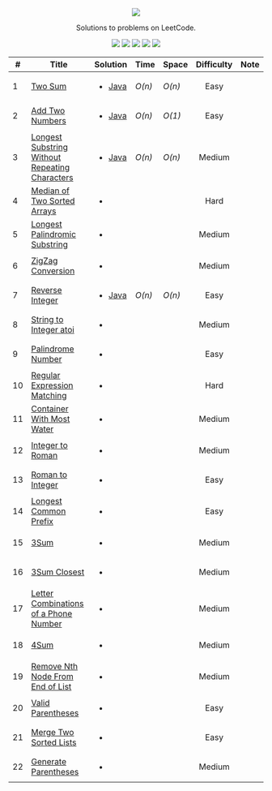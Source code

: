 [CopyrightLicense]:https://github.com/RyanFehr/LeetCode/blob/master/LICENSE
<p align="center">
	<a href="https://leetcode.com/rfehr/"><img src="https://discuss.leetcode.com/assets/uploads/system/site-logo.png?v=qgb1lp804jg" ></a>
</p>
<p align="center">
    Solutions to problems on LeetCode.
</p>
<p align="center">
	<img src="https://img.shields.io/badge/Solved-29/665-blue.svg">
    <img src="https://img.shields.io/badge/Easy-19-brightgreen.svg">
    <img src="https://img.shields.io/badge/Medium-10-yellow.svg">
    <img src="https://img.shields.io/badge/Hard-0-red.svg">
	<img src="https://img.shields.io/badge/Language-Java-orange.svg">
</p>


| #  | Title           |  Solution       |  Time           | Space           | Difficulty    | Note
-----|---------------- |:---------------:| --------------- | --------------- |:-------------:| -----
| 1 |[Two Sum](https://leetcode.com/problems/two-sum/description/)| <ul><li>[Java](./Solutions/Two%20Sum/Solution.java)</li><ul> | _O(n)_ | _O(n)_| Easy | ||
| 2 |[Add Two Numbers](https://leetcode.com/problems/add-two-numbers/description/)| <ul><li>[Java](./Solutions/Add%20Two%20Numbers/Solution.java)</li><ul> | _O(n)_ | _O(1)_| Easy | ||
| 3 |[Longest Substring Without Repeating Characters](https://leetcode.com/problems/longest-substring-without-repeating-characters/description/)| <ul><li>[Java](./Solutions/Longest%20Substring%20Without%20Repeating%20Characters/Solution.java)</li><ul> | _O(n)_ | _O(n)_| Medium | ||
| 4 |[Median of Two Sorted Arrays](https://leetcode.com/problems/median-of-two-sorted-arrays/description/)| <ul><li></li><ul> | | | Hard | ||
| 5 |[Longest Palindromic Substring](https://leetcode.com/problems/longest-palindromic-substring/description/)| <ul><li></li><ul> | | | Medium | ||
| 6 |[ZigZag Conversion](https://leetcode.com/problems/zigzag-conversion/description/)| <ul><li></li><ul> | | | Medium | ||
| 7 |[Reverse Integer](https://leetcode.com/problems/reverse-integer/description/)| <ul><li>[Java](./Solutions/Reverse%20Integer/Solution.java)</li><ul> | _O(n)_ | _O(n)_| Easy | ||
| 8 |[String to Integer atoi](https://leetcode.com/problems/string-to-integer-atoi/description/)| <ul><li></li><ul> | | | Medium | ||
| 9 |[Palindrome Number](https://leetcode.com/problems/palindrome-number/description/)| <ul><li></li><ul> | | | Easy | ||
| 10 |[Regular Expression Matching](https://leetcode.com/problems/regular-expression-matching/description/)| <ul><li></li><ul> | | | Hard | ||
| 11 |[Container With Most Water](https://leetcode.com/problems/container-with-most-water/description/)| <ul><li></li><ul> | | | Medium | ||
| 12 |[Integer to Roman](https://leetcode.com/problems/integer-to-roman/description/)| <ul><li></li><ul> | | | Medium | ||
| 13 |[Roman to Integer](https://leetcode.com/problems/roman-to-integer/description/)| <ul><li></li><ul> | | | Easy | ||
| 14 |[Longest Common Prefix](https://leetcode.com/problems/longest-common-prefix/description/)| <ul><li></li><ul> | | | Easy | ||
| 15 |[3Sum](https://leetcode.com/problems/3sum/description/)| <ul><li></li><ul> | | | Medium | ||
| 16 |[3Sum Closest](https://leetcode.com/problems/3sum-closest/description/)| <ul><li></li><ul> | | | Medium | ||
| 17 |[Letter Combinations of a Phone Number](https://leetcode.com/problems/letter-combinations-of-a-phone-number/description/)| <ul><li></li><ul> | | | Medium | ||
| 18 |[4Sum](https://leetcode.com/problems/4sum/description/)| <ul><li></li><ul> | | | Medium | ||
| 19 |[Remove Nth Node From End of List](https://leetcode.com/problems/remove-nth-node-from-end-of-list/description/)| <ul><li></li><ul> | | | Medium | ||
| 20 |[Valid Parentheses](https://leetcode.com/problems/valid-parentheses/description/)| <ul><li></li><ul> | | | Easy | ||
| 21 |[Merge Two Sorted Lists](https://leetcode.com/problems/merge-two-sorted-lists/description/)| <ul><li></li><ul> | | | Easy | ||
| 22 |[Generate Parentheses](https://leetcode.com/problems/generate-parentheses/description/)| <ul><li></li><ul> | | | Medium | ||